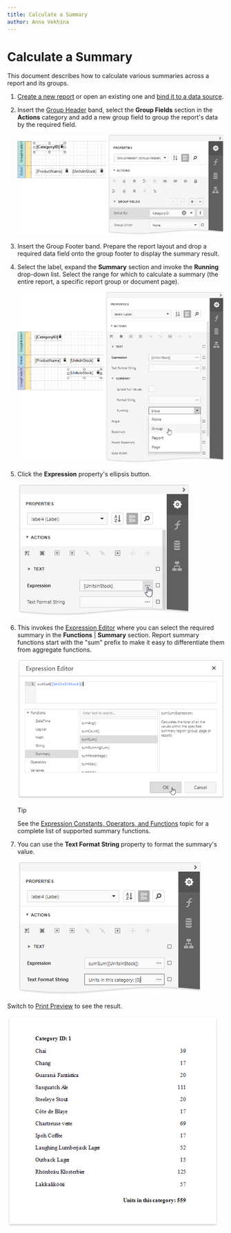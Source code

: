 ```yaml
---
title: Calculate a Summary
author: Anna Vekhina
---
```

# Calculate a Summary

This document describes how to calculate various summaries across a report and its groups.

1. [Create a new report](../../add-new-reports.md) or open an existing one and [bind it to a data source](../../bind-to-data.md).

2. Insert the [Group Header](../../introduction-to-banded-reports.md) band, select the **Group Fields** section in the **Actions** category and add a new group field to group the report's data by the required field. 

    ![](../../../../images/eurd-web-label-summary-group-data.png)

3. Insert the Group Footer band. Prepare the report layout and drop a required data field onto the group footer to display the summary result.

4. Select the label, expand the **Summary** section and invoke the **Running** drop-down list. Select the range for which to calculate a summary (the entire report, a specific report group or document page).
	
	![](../../../../images/eurd-web-label-summary-running-group.png)

5. Click the **Expression** property's ellipsis button.
	
	![](../../../../images/eurd-web-label-summary-expression-property.png)

6. This invokes the [Expression Editor](../../report-designer-tools/expression-editor.md) where you can select the required summary in the **Functions** | **Summary** section. Report summary functions start with the "sum" prefix to make it easy to differentiate them from aggregate functions.
	
	![](../../../../images/eurd-web-label-summary-expression.png)
	
	> [!TIP]
	> See the [Expression Constants, Operators, and Functions](../../use-expressions/expression-syntax.md) topic for a complete list of supported summary functions.

7. You can use the **Text Format String** property to format the summary's value.
	
	![](../../../../images/eurd-web-label-summary-format-string.png)

Switch to [Print Preview](../../preview-print-and-export-reports.md) to see the result.

![](../../../../images/eurd-web-label-summary-result.png)
